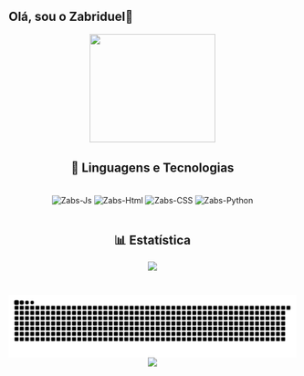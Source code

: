## Olá, sou o Zabriduel👋
<div align="center">

 <img src= "https://github.com/user-attachments/assets/2a0f1829-2cd4-4e60-95ba-bde2cefef25e" width="220" height="190" >


## <div align="center"> 🤖 Linguagens e Tecnologias </div>
<div style="display: inline_block"><br>
<img align="center" alt="Zabs-Js" height="30" width="40" src="https://cdn.jsdelivr.net/gh/devicons/devicon@latest/icons/javascript/javascript-original.svg" />
<img align="center" alt="Zabs-Html" height="30" width="40" src="https://cdn.jsdelivr.net/gh/devicons/devicon@latest/icons/html5/html5-original.svg" />
<img align="center" alt="Zabs-CSS" height="30" width="40" src="https://cdn.jsdelivr.net/gh/devicons/devicon@latest/icons/css3/css3-original.svg" //>
 <img align="center" alt="Zabs-Python" height="30" width="40" src="https://cdn.jsdelivr.net/gh/devicons/devicon@latest/icons/python/python-original.svg"/>
</div>
<br>

## <div align="center"> 📊 Estatística </div>
<div align="center">
 <a href="https://github.com/Zabriduel">
  <img src="https://github-readme-stats.vercel.app/api?username=zabriduel&hide_title=false&hide_rank=false&show_icons=true&include_all_commits=true&count_private=true&disable_animations=false&theme=tokyonight&locale=pt-br&hide_border=false&order=1" height="150"/>


  #

<picture align="center">
  <source media="(prefers-color-scheme: dark)" srcset="https://raw.githubusercontent.com/zabriduel/zabriduel/output/github-contribution-grid-snake-dark.svg">
  <source media="(prefers-color-scheme: light)" srcset="https://raw.githubusercontent.com/zabriduel/zabriduel/output/github-contribution-grid-snake-dark.svg">
  <img align="center" alt="github contribution grid snake animation" src="https://raw.githubusercontent.com/zabriduel/zabriduel/output/github-contribution-grid-snake.svg">
</picture>
  <img src="https://github-readme-stats.vercel.app/api/top-langs?username=zabriduel&locale=pt-br&hide_title=false&layout=compact&card_width=320&langs_count=5&theme=tokyonight&hide_border=false&order=2" height="150">
</div>


